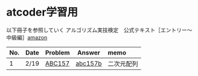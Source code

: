 # atcoder学習用

以下冊子を参照していく
アルゴリズム実技検定　公式テキスト［エントリー～中級編］[amazon](https://www.amazon.co.jp/%E3%82%A2%E3%83%AB%E3%82%B4%E3%83%AA%E3%82%BA%E3%83%A0%E5%AE%9F%E6%8A%80%E6%A4%9C%E5%AE%9A-%E5%85%AC%E5%BC%8F%E3%83%86%E3%82%AD%E3%82%B9%E3%83%88%EF%BC%BB%E3%82%A8%E3%83%B3%E3%83%88%E3%83%AA%E3%83%BC%EF%BD%9E%E4%B8%AD%E7%B4%9A%E7%B7%A8%EF%BC%BD-Compass-Books%E3%82%B7%E3%83%AA%E3%83%BC%E3%82%BA-%E5%B2%A9%E4%B8%8B-%E7%9C%9F%E4%B9%9F-ebook/dp/B08QRNJ7M3/ref=sr_1_9?__mk_ja_JP=%E3%82%AB%E3%82%BF%E3%82%AB%E3%83%8A&crid=23RK40VQPGQO2&keywords=%E3%82%A2%E3%83%AB%E3%82%B4%E3%83%AA%E3%82%BA%E3%83%A0&qid=1708331489&s=books&sprefix=%E3%82%A2%E3%83%AB%E3%82%B4%E3%83%AA%E3%82%BA%E3%83%A0%2Cstripbooks%2C284&sr=1-9)

|No.|Date|Problem|Answer|memo|
|---|---|---|---|:--|
|1|2/19|[ABC157](https://atcoder.jp/contests/abc157/tasks/abc157_b)|[abc157b](abc157b)|二次元配列|

